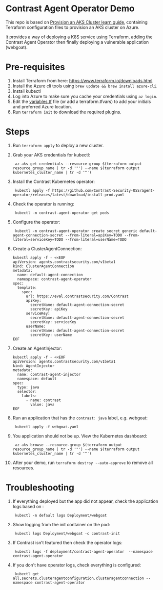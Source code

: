 # Contrast Agent Operator Demo

This repo is based on [Provision an AKS Cluster learn guide](https://learn.hashicorp.com/terraform/kubernetes/provision-aks-cluster), containing Terraform configuration files to provision an AKS cluster on Azure.

It provides a way of deploying a K8S service using Terraform, adding the Contrast Agent Operator then finally deploying a vulnerable application (webgoat).

# Pre-requisites

1. Install Terraform from here: https://www.terraform.io/downloads.html.
1. Install the Azure cli tools using `brew update && brew install azure-cli`.
1. Install kubectl
1. Log into Azure to make sure you cache your credentials using `az login`.
1. Edit the [variables.tf](variables.tf) file (or add a terraform.tfvars) to add your initials and preferred Azure location.
1. Run `terraform init` to download the required plugins.

# Steps
1. Run `terraform apply` to deploy a new cluster.
1. Grab your AKS credentials for kubectl:

        az aks get-credentials --resource-group $(terraform output resource_group_name | tr -d '"') --name $(terraform output kubernetes_cluster_name | tr -d '"')

1. Install the Contrast Kubernetes operator:

        kubectl apply -f https://github.com/Contrast-Security-OSS/agent-operator/releases/latest/download/install-prod.yaml

1. Check the operator is running:

        kubectl -n contrast-agent-operator get pods

1. Configure the operator:

        kubectl -n contrast-agent-operator create secret generic default-agent-connection-secret --from-literal=apiKey=TODO --from-literal=serviceKey=TODO --from-literal=userName=TODO

1. Create a ClusterAgentConnection:

    ```
    kubectl apply -f - <<EOF
    apiVersion: agents.contrastsecurity.com/v1beta1
    kind: ClusterAgentConnection
    metadata:
      name: default-agent-connection
      namespace: contrast-agent-operator
    spec:
      template:
        spec:
          url: https://eval.contrastsecurity.com/Contrast
          apiKey:
            secretName: default-agent-connection-secret
            secretKey: apiKey
          serviceKey:
            secretName: default-agent-connection-secret
            secretKey: serviceKey
          userName:
            secretName: default-agent-connection-secret
            secretKey: userName
    EOF
    ```

1. Create an AgentInjector:

    ```
    kubectl apply -f - <<EOF
    apiVersion: agents.contrastsecurity.com/v1beta1
    kind: AgentInjector
    metadata:
      name: contrast-agent-injector
      namespace: default
    spec:
      type: java
      selector:
        labels:
          - name: contrast
            value: java
    EOF
    ```

1. Run an application that has the `contrast: java` label, e.g. webgoat:

        kubectl apply -f webgoat.yaml

1. You application should not be up. View the Kubernetes dashboard:

        az aks browse --resource-group $(terraform output resource_group_name | tr -d '"') --name $(terraform output  kubernetes_cluster_name | tr -d '"')

1. After your demo, run `terraform destroy --auto-approve` to remove all resources.

# Troubleshooting

1. If everything deployed but the app did not appear, check the application logs based on :

        kubectl -n default logs Deployment/webgoat

1. Show logging from the init container on the pod:

        kubectl logs Deployment/webgoat -c contrast-init

1. If Contrast isn't featured then check the operator logs:

        kubectl logs -f deployment/contrast-agent-operator  --namespace contrast-agent-operator

1. If you don't have operator logs, check everything is configured:

        kubectl get all,secrets,clusteragentconfiguration,clusteragentconnection --namespace contrast-agent-operator



